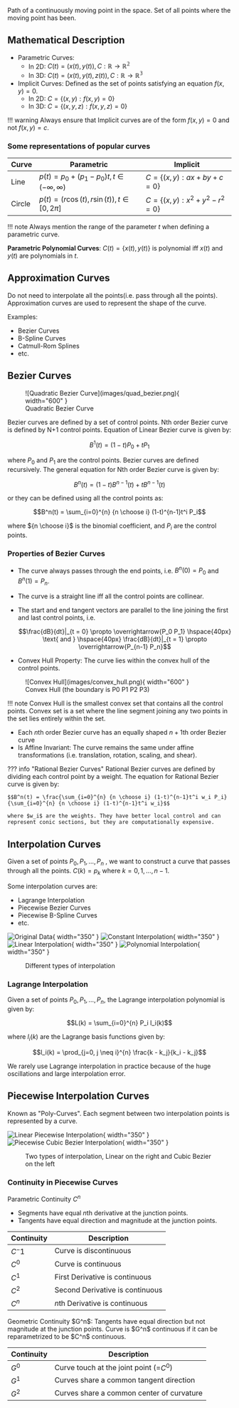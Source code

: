 Path of a continuously moving point in the space. Set of all points where the moving point has been.

## Mathematical Description
- Parametric Curves:
    - In 2D: $C(t) = (x(t), y(t)), C: \mathbb{R} \rightarrow \mathbb{R^2}$
    - In 3D: $C(t) = (x(t), y(t), z(t)), C: \mathbb{R} \rightarrow \mathbb{R^3}$
- Implicit Curves: Defined as the set of points satisfying an equation $f(x, y) = 0$.
    - In 2D: $C = \{(x, y): f(x, y) = 0 \}$
    - In 3D: $C = \{(x, y, z): f(x, y, z) = 0 \}$

!!! warning
    Always ensure that Implicit curves are of the form $f(x, y) = 0$ and not $f(x, y) = c$.

### Some representations of popular curves


<div class="center-table" markdown>

| Curve | Parametric | Implicit |
|-------|------------|----------|
| Line  | $p(t) = p_0 + (p_1 - p_0)t, t \in (-\infty, \infty)$ | $C = \{(x, y): ax + by + c = 0\}$ |
| Circle | $p(t) = (r\cos(t), r\sin(t)), t \in [0, 2\pi]$ | $C = \{(x, y): x^2 + y^2 - r^2 = 0\}$ |

</div>

!!! note
    Always mention the range of the parameter $t$ when defining a parametric curve.

**Parametric Polynomial Curves**: $C(t) = \{x(t), y(t)\}$ is polynomial iff $x(t)$ and $y(t)$ are polynomials in $t$.

## Approximation Curves
Do not need to interpolate all the points(i.e. pass through all the points). Approximation curves are used to represent the shape of the curve.

Examples:

- Bezier Curves
- B-Spline Curves
- Catmull-Rom Splines
- etc.

## Bezier Curves
<figure markdown="span">
  ![Quadratic Bezier Curve](images/quad_bezier.png){ width="600" }
  <figcaption>Quadratic Bezier Curve</figcaption>
</figure>


Bezier curves are defined by a set of control points. Nth order Bezier curve is defined by N+1 control points. Equation of Linear Bezier curve is given by:

$$B^1(t) = (1-t)P_0 + tP_1$$

where $P_0$ and $P_1$ are the control points. Bezier curves are defined recursively. The general equation for Nth order Bezier curve is given by:

$$B^n(t) = (1-t)B^{n-1}(t) + tB^{n-1}(t)$$

or they can be defined using all the control points as:

$$B^n(t) = \sum_{i=0}^{n} {n \choose i} (1-t)^{n-1}t^i P_i$$

where ${n \choose i}$ is the binomial coefficient, and $P_i$ are the control points.

### Properties of Bezier Curves
- The curve always passes through the end points, i.e. $B^n(0) = P_0$ and $B^n(1) = P_n$.
- The curve is a straight line iff all the control points are collinear.
- The start and end tangent vectors are parallel to the line joining the first and last control points, i.e.

    $$\frac{dB}{dt}|_{t = 0} \propto \overrightarrow{P_0 P_1} \hspace{40px} \text{ and } \hspace{40px} \frac{dB}{dt}|_{t = 1} \propto \overrightarrow{P_{n-1} P_n}$$

- Convex Hull Property: The curve lies within the convex hull of the control points.
<figure markdown="span">
  ![Convex Hull](images/convex_hull.png){ width="600" }
  <figcaption>Convex Hull (the boundary is P0 P1 P2 P3)</figcaption>
</figure>

!!! note
    Convex Hull is the smallest convex set that contains all the control points. Convex set is a set where the line segment joining any two points in the set lies entirely within the set.

- Each $n$th order Bezier curve has an equally shaped $n+1$th order Bezier curve
- Is Affine Invariant: The curve remains the same under affine transformations (i.e. translation, rotation, scaling, and shear).

??? info "Rational Bezier Curves"
    Rational Bezier curves are defined by dividing each control point by a weight. The equation for Rational Bezier curve is given by:

    $$B^n(t) = \frac{\sum_{i=0}^{n} {n \choose i} (1-t)^{n-1}t^i w_i P_i}{\sum_{i=0}^{n} {n \choose i} (1-t)^{n-1}t^i w_i}$$

    where $w_i$ are the weights. They have better local control and can represent conic sections, but they are computationally expensive.

## Interpolation Curves
Given a set of points $P_0, P_1, \dots, P_n$ , we want to construct a curve that passes through all the points. $C(k) = p_k$ where $k = 0, 1, \dots, n-1$.

Some interpolation curves are:

- Lagrange Interpolation
- Piecewise Bezier Curves
- Piecewise B-Spline Curves
- etc.

![Original Data](images/original_data_pts.png){ width="350" } ![Constant Interpolation](images/constant_interpol.png){ width="350" }
![Linear Interpolation](images/linear_interpol_img.png){ width="350" } ![Polynomial Interpolation](images/poly_interpol_img.png){ width="350" }
<figure>
<figcaption>Different types of interpolation</figcaption>
</figure>

### Lagrange Interpolation
Given a set of points $P_0, P_1, \dots, P_n$, the Lagrange interpolation polynomial is given by:

$$L(k) = \sum_{i=0}^{n} P_i l_i(k)$$

where $l_i(k)$ are the Lagrange basis functions given by:

$$l_i(k) = \prod_{j=0, j \neq i}^{n} \frac{k - k_j}{k_i - k_j}$$

We rarely use Lagrange interpolation in practice because of the huge oscillations and large interpolation error.

## Piecewise Interpolation Curves

Known as "Poly-Curves". Each segment  between two interpolation points is represented by a curve. 

![Linear Piecewise Interpolation](images/linear_interpol.png){ width="350" } ![Piecewise Cubic Bezier Interpolation](images/cubic_bezier_interpol.png){ width="350" }
<figure>
<figcaption>Two types of interpolation, Linear on the right and Cubic Bezier on the left</figcaption>
</figure>

### Continuity in Piecewise Curves

Parametric Continuity $C^n$

- Segments have equal $n$th derivative at the junction points.
- Tangents have equal direction and magnitude at the junction points.

<div class="center-table" markdown>

| Continuity | Description |
|------------|-------------|
| $C^-1$ | Curve is discontinuous |
| $C^0$ | Curve is continuous |
| $C^1$ | First Derivative is continuous |
| $C^2$ | Second Derivative is continuous |
| $C^n$ | $n$th Derivative is continuous |

</div>
Geometric Continuity $G^n$: Tangents have equal direction but not magnitude at the junction points. Curve is $G^n$ continuous if it can be reparametrized to be $C^n$ continuous.

<div class="center-table" markdown>

| Continuity | Description |
|------------|-------------|
| $G^0$ | Curve touch at the joint point (=$C^0$) |
| $G^1$ | Curves share a common tangent direction |
| $G^2$ | Curves share a common center of curvature |
</div>
